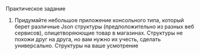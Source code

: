 Практическое задание

1. Придумайте небольшое приложение консольного типа, который берет различные Json
структуры (предположительно из разных веб сервисов), олицетворяюющие товар в магазинах.
Структуры не похожи друг на друга, но вам нужно их учесть, сделать универсально. Структуры
на ваше усмотрение
